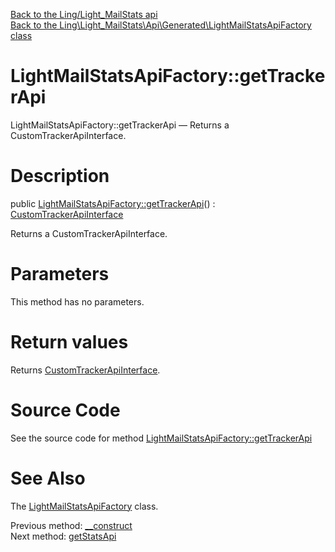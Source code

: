 [Back to the Ling/Light_MailStats api](https://github.com/lingtalfi/Light_MailStats/blob/master/doc/api/Ling/Light_MailStats.md)<br>
[Back to the Ling\Light_MailStats\Api\Generated\LightMailStatsApiFactory class](https://github.com/lingtalfi/Light_MailStats/blob/master/doc/api/Ling/Light_MailStats/Api/Generated/LightMailStatsApiFactory.md)


LightMailStatsApiFactory::getTrackerApi
================



LightMailStatsApiFactory::getTrackerApi — Returns a CustomTrackerApiInterface.




Description
================


public [LightMailStatsApiFactory::getTrackerApi](https://github.com/lingtalfi/Light_MailStats/blob/master/doc/api/Ling/Light_MailStats/Api/Generated/LightMailStatsApiFactory/getTrackerApi.md)() : [CustomTrackerApiInterface](https://github.com/lingtalfi/Light_MailStats/blob/master/doc/api/Ling/Light_MailStats/Api/Custom/Interfaces/CustomTrackerApiInterface.md)




Returns a CustomTrackerApiInterface.




Parameters
================

This method has no parameters.


Return values
================

Returns [CustomTrackerApiInterface](https://github.com/lingtalfi/Light_MailStats/blob/master/doc/api/Ling/Light_MailStats/Api/Custom/Interfaces/CustomTrackerApiInterface.md).








Source Code
===========
See the source code for method [LightMailStatsApiFactory::getTrackerApi](https://github.com/lingtalfi/Light_MailStats/blob/master/Api/Generated/LightMailStatsApiFactory.php#L51-L57)


See Also
================

The [LightMailStatsApiFactory](https://github.com/lingtalfi/Light_MailStats/blob/master/doc/api/Ling/Light_MailStats/Api/Generated/LightMailStatsApiFactory.md) class.

Previous method: [__construct](https://github.com/lingtalfi/Light_MailStats/blob/master/doc/api/Ling/Light_MailStats/Api/Generated/LightMailStatsApiFactory/__construct.md)<br>Next method: [getStatsApi](https://github.com/lingtalfi/Light_MailStats/blob/master/doc/api/Ling/Light_MailStats/Api/Generated/LightMailStatsApiFactory/getStatsApi.md)<br>

